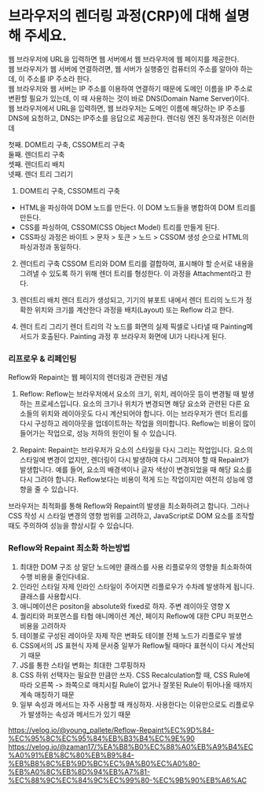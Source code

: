 # 브라우저의 렌더링 과정(CRP)에 대해 설명해 주세요.

웹 브라우저에 URL을 입력하면 웹 서버에서 웹 브라우저에 웹 페이지를 제공한다.  
웹 브라우저가 웹 서버에 연결하려면, 웹 서버가 실행중인 컴퓨터의 주소를 알아야 하는데, 이 주소를 IP 주소라 한다.   
웹 브라우저와 웹 서버는 IP 주소를 이용하여 연결하기 때문에 도메인 이름을 IP 주소로 변환할 필요가 있는데, 이 때 사용하는 것이 바로 DNS(Domain Name Server)이다.  
웹 브라우저에서 URL을 입력하면, 웹 브라우저는 도메인 이름에 해당하는 IP 주소를 DNS에 요청하고, DNS는 IP주소를 응답으로 제공한다.
렌더링 엔진 동작과정은 이러한데 

첫째. DOM트리 구축, CSSOM트리 구축  
둘째.	렌더트리 구축   
셋째.	렌더트리 배치  
넷째.	렌더 트리 그리기  



1. DOM트리 구축, CSSOM트리 구축  
-	HTML을 파싱하여 DOM 노드를 만든다. 이 DOM 노드들을 병합하여 DOM 트리를 만든다.
-	CSS를 파싱하여, CSSOM(CSS Object Model) 트리를 만들게 된다.
-	CSS파싱 과정은 바이트 > 문자 > 토큰 > 노드 > CSSOM 생성 순으로 HTML의 파싱과정과 동일하다.

2. 렌더트리 구축
CSSOM 트리와 DOM 트리를 결합하여, 표시해야 할 순서로 내용을 그려낼 수 있도록 하기 위해 렌더 트리를 형성한다. 이 과정을 Attachment라고 한다.
  
3. 렌더트리 배치
렌더 트리가 생성되고, 기기의 뷰포트 내에서 렌더 트리의 노드가 정확한 위치와 크기를 계산한다 과정을 배치(Layout) 또는 Reflow 라고 한다.

4. 렌더 트리 그리기
렌더 트리의 각 노드를 화면의 실제 픽셀로 나타낼 때 Painting메서드가 호출된다. Painting 과정 후 브라우저 화면에 UI가 나타나게 된다.

### 리프로우 & 리페인팅
Reflow와 Repaint는 웹 페이지의 렌더링과 관련된 개념

1. Reflow: Reflow는 브라우저에서 요소의 크기, 위치, 레이아웃 등이 변경될 때 발생하는 프로세스입니다. 요소의 크기나 위치가 변경되면 해당 요소와 관련된 다른 요소들의 위치와 레이아웃도 다시 계산되어야 합니다. 이는 브라우저가 렌더 트리를 다시 구성하고 레이아웃을 업데이트하는 작업을 의미합니다. Reflow는 비용이 많이 들어가는 작업으로, 성능 저하의 원인이 될 수 있습니다.

2. Repaint: Repaint는 브라우저가 요소의 스타일을 다시 그리는 작업입니다. 요소의 스타일에 변경이 없지만, 렌더링이 다시 발생하여 다시 그려져야 할 때 Repaint가 발생합니다. 예를 들어, 요소의 배경색이나 글자 색상이 변경되었을 때 해당 요소를 다시 그려야 합니다. Reflow보다는 비용이 적게 드는 작업이지만 여전히 성능에 영향을 줄 수 있습니다.

브라우저는 최적화를 통해 Reflow와 Repaint의 발생을 최소화하려고 합니다. 그러나 CSS 작성 시 스타일 변경의 영향 범위를 고려하고, JavaScript로 DOM 요소를 조작할 때도 주의하여 성능을 향상시킬 수 있습니다.

### Reflow와 Repaint 최소화 하는방법
1) 최대한 DOM 구조 상 말단 노드에만 클래스를 사용
리플로우의 영향을 최소화하여 수행 비용을 줄인다네요.
2) 인라인 스타일 자제
인라인 스타일이 주어지면 리플로우가 수차례 발생하게 됩니다. 클래스를 사용합시다.
3) 애니메이션은 positon을 absolute와 fixed로 하자.
주변 레이아웃 영향 X
4) 퀄리티와 퍼포먼스를 타협
애니메이션 계산, 페이지 Reflow에 대한 CPU 퍼포먼스 비용을 고려하자
5) 테이블로 구성된 레이아웃 자제
작은 변화도 테이블 전체 노드가 리플로우 발생
6) CSS에서의 JS 표현식 자제
문서중 일부가 Reflow될 때마다 표현식이 다시 계산되기 때문
7) JS를 통한 스타일 변화는 최대한 그루핑하자
8) CSS 하위 선택자는 필요한 만큼만 쓰자.
CSS Recalculation할 때, CSS Rule에 따라 오른쪽 -> 좌쪽으로 매치시킬 Rule이 없거나 잘못된 Rule이 튀어나올 때까지 계속 매칭하기 때문
9) 일부 속성과 메서드는 자주 사용할 때 캐싱하자.
사용한다는 이유만으로도 리플로우가 발생하는 속성과 메서드가 있기 때문
  
https://velog.io/@young_pallete/Reflow-Repaint%EC%9D%84-%EC%95%8C%EC%95%84%EB%B3%B4%EC%9E%90  
https://velog.io/@zaman17/%EA%B8%B0%EC%88%A0%EB%A9%B4%EC%A0%91%EB%8C%80%EB%B9%84-%EB%B8%8C%EB%9D%BC%EC%9A%B0%EC%A0%80-%EB%A0%8C%EB%8D%94%EB%A7%81-%EC%88%9C%EC%84%9C%EC%99%80-%EC%9B%90%EB%A6%AC